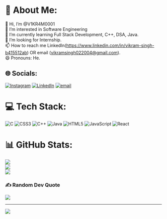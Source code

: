 # 💫 About Me:
👋 Hi, I’m @V1KR4M0001<br>👀 I’m interested in Software Engineering<br>🌱 I’m currently learning Full Stack Development, C++, DSA, Java.<br>💞️ I’m looking for Internship.<br>📫 How to reach me LinkedIn(https://www.linkedin.com/in/vikram-singh-b415512ab) OR email (vikramsingh022004@gmail.com).<br>😄 Pronouns: He.<br>


## 🌐 Socials:
[![Instagram](https://img.shields.io/badge/Instagram-%23E4405F.svg?logo=Instagram&logoColor=white)](https://instagram.com/vikramm.001) [![LinkedIn](https://img.shields.io/badge/LinkedIn-%230077B5.svg?logo=linkedin&logoColor=white)](https://www.linkedin.com/in/vikram-singh-b415512ab/) [![email](https://img.shields.io/badge/Email-D14836?logo=gmail&logoColor=white)](mailto:vikramsingh022004@gmail.com) 

# 💻 Tech Stack:
![C](https://img.shields.io/badge/c-%2300599C.svg?style=for-the-badge&logo=c&logoColor=white) ![CSS3](https://img.shields.io/badge/css3-%231572B6.svg?style=for-the-badge&logo=css3&logoColor=white) ![C++](https://img.shields.io/badge/c++-%2300599C.svg?style=for-the-badge&logo=c%2B%2B&logoColor=white) ![Java](https://img.shields.io/badge/java-%23ED8B00.svg?style=for-the-badge&logo=openjdk&logoColor=white) ![HTML5](https://img.shields.io/badge/html5-%23E34F26.svg?style=for-the-badge&logo=html5&logoColor=white) ![JavaScript](https://img.shields.io/badge/javascript-%23323330.svg?style=for-the-badge&logo=javascript&logoColor=%23F7DF1E) ![React](https://img.shields.io/badge/react-%2320232a.svg?style=for-the-badge&logo=react&logoColor=%2361DAFB)
# 📊 GitHub Stats:
![](https://github-readme-stats.vercel.app/api?username=V1KR4M0001&theme=dark&hide_border=false&include_all_commits=false&count_private=false)<br/>
![](https://nirzak-streak-stats.vercel.app/?user=V1KR4M0001&theme=dark&hide_border=false)<br/>
![](https://github-readme-stats.vercel.app/api/top-langs/?username=V1KR4M0001&theme=dark&hide_border=false&include_all_commits=false&count_private=false&layout=compact)

### ✍️ Random Dev Quote
![](https://quotes-github-readme.vercel.app/api?type=horizontal&theme=radical)

---
[![](https://visitcount.itsvg.in/api?id=V1KR4M0001&icon=0&color=0)](https://visitcount.itsvg.in)

<!-- Proudly created with GPRM ( https://gprm.itsvg.in ) -->
